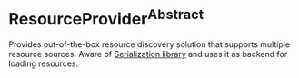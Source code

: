 # ResourceProvider<sup>Abstract</sup>

Provides out-of-the-box resource discovery solution that supports multiple resource sources. Aware of 
[Serialization library](../Serialization/README.md) and uses it as backend for loading resources.
